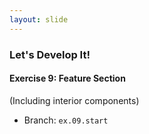 ```yaml
---
layout: slide
---
```


### Let's Develop It!

#### Exercise 9: Feature Section

(Including interior components)

* Branch: `ex.09.start`
